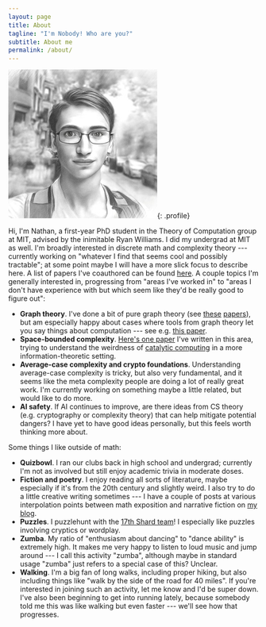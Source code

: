 ```yaml
---
layout: page
title: About
tagline: "I'm Nobody! Who are you?"
subtitle: About me
permalink: /about/
---
```

![picture-of-me](/assets/logos/nathan-sketch.jpg){: .profile}

Hi, I'm Nathan, a first-year PhD student in the Theory of Computation group at MIT, advised by the inimitable Ryan Williams. I did my undergrad at MIT as well. I'm broadly interested in discrete math and complexity theory --- currently working on "whatever I find that seems cool and possibly tractable"; at some point maybe I will have a more slick focus to describe here. A list of papers I've coauthored can be found [here](/papers). A couple topics I'm generally interested in, progressing from "areas I've worked in" to "areas I don't have experience with but which seem like they'd be really good to figure out":

- **Graph theory**. I've done a bit of pure graph theory (see [these](/assets/papers/induced-turan.pdf) [papers](/assets/papers/flip.pdf)), but am especially happy about cases where tools from graph theory let you say things about computation --- see e.g. [this paper](/assets/papers/catalytic-communication.pdf).
- **Space-bounded complexity**. [Here's one paper](/assets/papers/catalytic-communication.pdf) I've written in this area, trying to understand the weirdness of [catalytic computing](https://eccc.weizmann.ac.il/report/2023/179/) in a more information-theoretic setting.
- **Average-case complexity and crypto foundations**. Understanding average-case complexity is tricky, but also very fundamental, and it seems like the meta complexity people are doing a lot of really great work. I'm currently working on something maybe a little related, but would like to do more.
- **AI safety**. If AI continues to improve, are there ideas from CS theory (e.g. cryptography or complexity theory) that can help mitigate potential dangers? I have yet to have good ideas personally, but this feels worth thinking more about.

Some things I like outside of math: 

- **Quizbowl**. I ran our clubs back in high school and undergrad; currently I'm not as involved but still enjoy academic trivia in moderate doses.
- **Fiction and poetry**. I enjoy reading all sorts of literature, maybe especially if it's from the 20th century and slightly weird. I also try to do a little creative writing sometimes --- I have a couple of posts at various interpolation points between math exposition and narrative fiction on [my blog](/blog).
- **Puzzles**. I puzzlehunt with the [17th Shard team](https://puzzleswiki.miraheze.org/wiki/17th_Shard)! I especially like puzzles involving cryptics or wordplay.
- **Zumba**. My ratio of "enthusiasm about dancing" to "dance ability" is extremely high. It makes me very happy to listen to loud music and jump around --- I call this activity "zumba", although maybe in standard usage "zumba" just refers to a special case of this? Unclear.
- **Walking**. I'm a big fan of long walks, including proper hiking, but also including things like "walk by the side of the road for 40 miles". If you're interested in joining such an activity, let me know and I'd be super down. I've also been beginning to get into running lately, because somebody told me this was like walking but even faster --- we'll see how that progresses.
